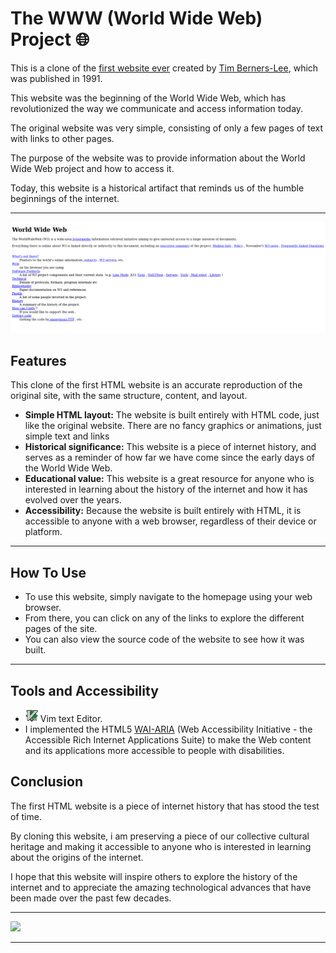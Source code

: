 # The WWW (World Wide Web) Project 🌐

<p>This is a clone of the <a href="http://info.cern.ch/hypertext/WWW/TheProject.html">first website ever</a> created by <a href="https://en.wikipedia.org/wiki/Tim_Berners-Lee">Tim Berners-Lee</a>, which was published in 1991.</p>
<p>This website was the beginning of the World Wide Web, which has revolutionized the way we communicate and access information today.</p>
<p>The original website was very simple, consisting of only a few pages of text with links to other pages.</p>
<p>The purpose of the website was to provide information about the World Wide Web project and how to access it.</p>
<p>Today, this website is a historical artifact that reminds us of the humble beginnings of the internet.</p>
<hr>

<img src="https://github.com/Toby16/The-WWW-Project/blob/main/assets/original_webpage.png/" alt="The WWW Project webpage">

## Features
<p>This clone of the first HTML website is an accurate reproduction of the original site, with the same structure, content, and layout.</p>

* <strong>Simple HTML layout:</strong> The website is built entirely with HTML code, just like the original website. There are no fancy graphics or animations, just simple text and links
* <strong>Historical significance:</strong> This website is a piece of internet history, and serves as a reminder of how far we have come since the early days of the World Wide Web.
* <strong>Educational value:</strong> This website is a great resource for anyone who is interested in learning about the history of the internet and how it has evolved over the years.
* <strong>Accessibility:</strong> Because the website is built entirely with HTML, it is accessible to anyone with a web browser, regardless of their device or platform.
<hr>

## How To Use
* To use this website, simply navigate to the homepage using your web browser.
* From there, you can click on any of the links to explore the different pages of the site.
* You can also view the source code of the website to see how it was built.
<hr>

## Tools and Accessibility
* <img src="https://github.com/Toby16/The-WWW-Project/blob/main/assets/th.jpeg/" width="20"> Vim text Editor.
* I implemented the HTML5 <a href="https://www.w3.org/WAI/standards-guidelines/aria/">WAI-ARIA</a> (Web Accessibility Initiative - the Accessible Rich Internet Applications Suite) to make the Web content and its applications more accessible to people with disabilities.

## Conclusion
<p>The first HTML website is a piece of internet history that has stood the test of time.</p>
<p>By cloning this website, i am preserving a piece of our collective cultural heritage and making it accessible to anyone who is interested in learning about the origins of the internet.</p>
<p>I hope that this website will inspire others to explore the history of the internet and to appreciate the amazing technological advances that have been made over the past few decades.</p>
<hr>
<img src="https://th.bing.com/th/id/R.0a739a1c445053259b7e99234fbc0c69?rik=RCkCRrcpn1bCRA&riu=http%3a%2f%2fwww.quotationof.com%2fimages%2ftim-berners-lees-quotes-5.jpg&ehk=56I4PcRVcBqS48PXGsDrqSu5GhWH82b%2bbQaYy4oRqbc%3d&risl=&pid=ImgRaw&r=0" width="1000">
<hr>
